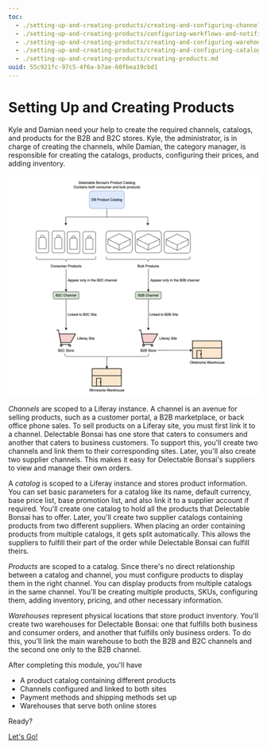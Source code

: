 ```yaml
---
toc:
  - ./setting-up-and-creating-products/creating-and-configuring-channels.md
  - ./setting-up-and-creating-products/configuring-workflows-and-notifications.md
  - ./setting-up-and-creating-products/creating-and-configuring-warehouses.md
  - ./setting-up-and-creating-products/creating-and-configuring-catalogs.md
  - ./setting-up-and-creating-products/creating-products.md
uuid: 55c921fc-97c5-4f6a-b7ae-60fbea19cbd1
---
```

# Setting Up and Creating Products

Kyle and Damian need your help to create the required channels, catalogs, and products for the B2B and B2C stores. Kyle, the administrator, is in charge of creating the channels, while Damian, the category manager, is responsible for creating the catalogs, products, configuring their prices, and adding inventory.

![The relation between channels, catalogs, products, and warehouses.](./setting-up-and-creating-products/images/01.png)

*Channels* are scoped to a Liferay instance. A channel is an avenue for selling products, such as a customer portal, a B2B marketplace, or back office phone sales. To sell products on a Liferay site, you must first link it to a channel. Delectable Bonsai has one store that caters to consumers and another that caters to business customers. To support this, you'll create two channels and link them to their corresponding sites. Later, you'll also create two supplier channels. This makes it easy for Delectable Bonsai's suppliers to view and manage their own orders. 

A *catalog* is scoped to a Liferay instance and stores product information. You can set basic parameters for a catalog like its name, default currency, base price list, base promotion list, and also link it to a supplier account if required. You'll create one catalog to hold all the products that Delectable Bonsai has to offer. Later, you'll create two supplier catalogs containing products from two different suppliers. When placing an order containing products from multiple catalogs, it gets split automatically. This allows the suppliers to fulfill their part of the order while Delectable Bonsai can fulfill theirs. 

*Products* are scoped to a catalog. Since there's no direct relationship between a catalog and channel, you must configure products to display them in the right channel. You can display products from multiple catalogs in the same channel. You'll be creating multiple products, SKUs, configuring them, adding inventory, pricing, and other necessary information. 

*Warehouses* represent physical locations that store product inventory. You'll create two warehouses for Delectable Bonsai: one that fulfills both business and consumer orders, and another that fulfills only business orders. To do this, you'll link the main warehouse to both the B2B and B2C channels and the second one only to the B2B channel. 

After completing this module, you'll have

* A product catalog containing different products
* Channels configured and linked to both sites
* Payment methods and shipping methods set up
* Warehouses that serve both online stores

Ready?

[Let's Go!](./setting-up-and-creating-products/creating-and-configuring-channels.md)
